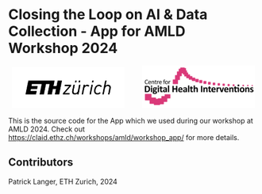 # Closing the Loop on AI & Data Collection - App for AMLD Workshop 2024

<p align="center">
  <img alt="ETH" src="assets/eth_logo.png" width="45%">
&nbsp; &nbsp; &nbsp; &nbsp;
  <img alt="CDHI" src="assets/cdhi_logo.png" width="45%">
</p>

This is the source code for the App which we used during our workshop at AMLD 2024. Check out https://claid.ethz.ch/workshops/amld/workshop_app/ for more details.

## Contributors
Patrick Langer, ETH Zurich, 2024  
